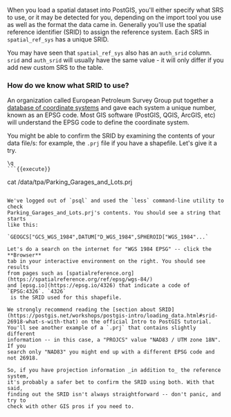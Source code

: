 When you load a spatial dataset into PostGIS, you'll either specify what 
SRS to use, or it may be detected for you, depending on 
the import tool you use as well as the format the data came in. Generally 
you'll use the spatial reference identifier (SRID) to assign the reference 
system. Each SRS in `spatial_ref_sys` has a unique SRID.

You may have seen that `spatial_ref_sys` also has an `auth_srid` column. 
`srid` and `auth_srid` will usually have the same value - it will only differ 
if you add new custom SRS to the table.

### How do we know what SRID to use?

An organization called European Petroleum Survey Group put together a [database 
of coordinate systems](https://en.wikipedia.org/wiki/EPSG_Geodetic_Parameter_Dataset)
 and gave each system a unique number, known as an EPSG 
code. Most GIS software (PostGIS, QGIS, ArcGIS, etc) will understand the EPSG 
code to define the coordinate system.  

You might be able to confirm the SRID by examining the contents of your data 
file/s: for example, the `.prj` file if you have a shapefile. Let's give it a 
try.

```
\q
```{{execute}}
```
cat /data/tpa/Parking_Garages_and_Lots.prj
```{{execute}}

We've logged out of `psql` and used the `less` command-line utility to check 
Parking_Garages_and_Lots.prj's contents. You should see a string that starts 
like this:

`GEOGCS["GCS_WGS_1984",DATUM["D_WGS_1984",SPHEROID["WGS_1984"...`

Let's do a search on the internet for "WGS 1984 EPSG" -- click the **Browser** 
tab in your interactive environment on the right. You should see results 
from pages such as [spatialreference.org](https://spatialreference.org/ref/epsg/wgs-84/)
and [epsg.io](https://epsg.io/4326) that indicate a code of `EPSG:4326`. `4326`
 is the SRID used for this shapefile.

We strongly recommend reading the [section about SRID](https://postgis.net/workshops/postgis-intro/loading_data.html#srid-26918-what-s-with-that) on the official Intro to PostGIS tutorial.
You'll see another example of a `.prj` that contains slightly different 
information -- in this case, a "PROJCS" value "NAD83 / UTM zone 18N". If you 
search only "NAD83" you might end up with a different EPSG code and not 26918.

So, if you have projection information _in addition to_ the reference system, 
it's probably a safer bet to confirm the SRID using both. With that said, 
finding out the SRID isn't always straightforward -- don't panic, and try to 
check with other GIS pros if you need to.
